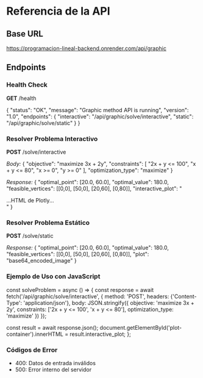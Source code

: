 # Referencia de la API

## Base URL
https://programacion-lineal-backend.onrender.com/api/graphic

## Endpoints

### Health Check
**GET** /health

{
  "status": "OK",
  "message": "Graphic method API is running",
  "version": "1.0",
  "endpoints": {
    "interactive": "/api/graphic/solve/interactive",
    "static": "/api/graphic/solve/static"
  }
}

### Resolver Problema Interactivo
**POST** /solve/interactive

*Body:*
{
  "objective": "maximize 3x + 2y",
  "constraints": [
    "2x + y <= 100",
    "x + y <= 80", 
    "x >= 0",
    "y >= 0"
  ],
  "optimization_type": "maximize"
}

*Response:*
{
  "optimal_point": [20.0, 60.0],
  "optimal_value": 180.0,
  "feasible_vertices": [[0,0], [50,0], [20,60], [0,80]],
  "interactive_plot": "<div>...HTML de Plotly...</div>"
}

### Resolver Problema Estático

**POST** /solve/static

*Response:*
{
  "optimal_point": [20.0, 60.0], 
  "optimal_value": 180.0,
  "feasible_vertices": [[0,0], [50,0], [20,60], [0,80]],
  "plot": "base64_encoded_image"
}

### Ejemplo de Uso con JavaScript

const solveProblem = async () => {
  const response = await fetch('/api/graphic/solve/interactive', {
    method: 'POST',
    headers: {'Content-Type': 'application/json'},
    body: JSON.stringify({
      objective: 'maximize 3x + 2y',
      constraints: ['2x + y <= 100', 'x + y <= 80'],
      optimization_type: 'maximize'
    })
  });
  
  const result = await response.json();
  document.getElementById('plot-container').innerHTML = result.interactive_plot;
};

### Códigos de Error
- 400: Datos de entrada inválidos
- 500: Error interno del servidor